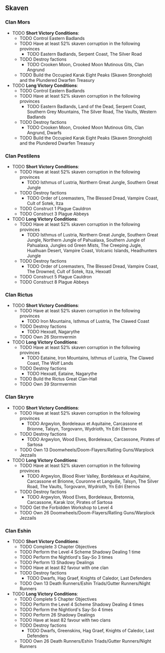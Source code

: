 ## Skaven

### Clan Mors

* TODO **Short Victory Conditions**:
	* TODO Control Eastern Badlands
	* TODO Have at least 52% skaven corruption in the following provinces
	    * TODO Eastern Badlands, Serpent Coast, The Silver Road
	* TODO Destroy factions
	    * TODO Crooken Moon, Crooked Moon Mutinous Gits, Clan Angrund
	* TODO Build the Occupied Karak Eight Peaks (Skaven Stronghold) and the Plundered Dwarfen Treasury
* TODO **Long Victory Conditions**:
	* TODO Control Eastern Badlands
	* TODO Have at least 52% skaven corruption in the following provinces
	    * TODO Eastern Badlands, Land of the Dead, Serpent Coast, Southern Grey Mountains, The Silver Road, The Vaults, Western Badlands
	* TODO Destroy factions
	    * TODO Crooken Moon, Crooked Moon Mutinous Gits, Clan Angrund, Dwarfs
	* TODO Build the Occupied Karak Eight Peaks (Skaven Stronghold) and the Plundered Dwarfen Treasury

### Clan Pestilens

* TODO **Short Victory Conditions**:
	* TODO Have at least 52% skaven corruption in the following provinces
	    * TODO Isthmus of Lustria, Northern Great Jungle, Southern Great Jungle
	* TODO Destroy factions
	    * TODO Order of Loremasters, The Blessed Dread, Vampire Coast, Cult of Sotek, Itza
	* TODO Construct 1 Plague Cauldron
	* TODO Construct 3 Plague Abbeys
* TODO **Long Victory Conditions**:
	* TODO Have at least 52% skaven corruption in the following provinces
	    * TODO Isthmus of Lustria, Northern Great Jungle, Southern Great Jungle, Northern Jungle of Pahualaxa, Southern 
	    Jungle of Pahualaxa, Jungles od Green Mists, The Creeping Jugle, Hualhuan Desert, Vampire Coast, Volcanic
	    Islands, Headhunters Jungle
	* TODO Destroy factions
	    * TODO Order of Loremasters, The Blessed Dread, Vampire Coast, The Drowned, Cult of Sotek, Itza, Hexoatl
	* TODO Construct 5 Plague Cauldron
	* TODO Construct 8 Plague Abbeys

### Clan Rictus

* TODO **Short Victory Conditions**:
	* TODO Have at least 52% skaven corruption in the following provinces
	    * TODO Iron Mountains, Isthmus of Lustria, The Clawed Coast
	* TODO Destroy factions
	    * TODO Hexoatl, Nagarythe 
	* TODO Own 26 Stormvermin
* TODO **Long Victory Conditions**:
	* TODO Have at least 52% skaven corruption in the following provinces
	    * TODO Eataine, Iron Mountains, Isthmus of Lustria, The Clawed Coast, The Wolf Lands
	* TODO Destroy factions
	    * TODO Hexoatl, Eataine, Nagarythe
    * TODO Build the Rictus Great Clan-Hall
	* TODO Own 39 Stormvermin

### Clan Skryre

* TODO **Short Victory Conditions**:
	* TODO Have at least 52% skaven corruption in the following provinces
	    * TODO Argwylon, Bordeleaux et Aquitaine, Carcassone et Brionne, Talsyn, Torgovann, Wydrioth, Yn Edri Eternos
	* TODO Destroy factions
	    * TODO Argwylon, Wood Elves, Bordeleaux, Carcassone, Pirates of Sartosa
	* TODO Own 13 Doomwheels/Doom-Flayers/Ratling Guns/Warplock Jezzails
* TODO **Long Victory Conditions**:
	* TODO Have at least 52% skaven corruption in the following provinces
	    * TODO Argwylon, Blood River Valley, Bordeleaux et Aquitaine, Carcassone et Brionne, Couronne et Languille, Talsyn, 
	    The Silver Road, The Vaults, Torgovann, Wydrioth, Yn Edri Eternos
	* TODO Destroy factions
	    * TODO Argwylon, Wood Elves, Bordeleaux, Bretonnia, Carcassone, Karak Izor, Pirates of Sartosa
	* TODO Get the Forbidden Workshop to Level 4
	* TODO Own 26 Doomwheels/Doom-Flayers/Ratling Guns/Warplock Jezzails

### Clan Eshin

* TODO **Short Victory Conditions**:
	* TODO Complete 3 Chapter Objectives
	* TODO Perform the Level 4 Scheme Shadowy Dealing 1 time
	* TODO Perform the Nightlord's Say-So 3 times
	* TODO Perform 13 Shadowy Dealings
	* TODO Have at least 82 favour with one clan
	* TODO Destroy factions
	    * TODO Dwarfs, Hag Graef, Knights of Caledor, Last Defenders
	* TODO Own 13 Death Runners/Eshin Triads/Gutter Runners/Night Runners
* TODO **Long Victory Conditions**:
	* TODO Complete 5 Chapter Objectives
	* TODO Perform the Level 4 Scheme Shadowy Dealing 4 times
	* TODO Perform the Nightlord's Say-So 4 times
	* TODO Perform 26 Shadowy Dealings
	* TODO Have at least 82 favour with two clans
	* TODO Destroy factions
	    * TODO Dwarfs, Greenskins, Hag Graef, Knights of Caledor, Last Defenders
	* TODO Own 26 Death Runners/Eshin Triads/Gutter Runners/Night Runners
